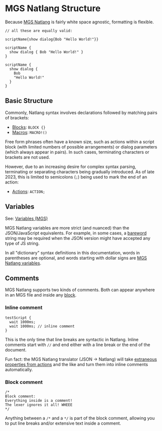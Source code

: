 # MGS Natlang Structure

Because [MGS Natlang](../mgs/mgs_natlang) is fairly white space agnostic, formatting is flexible.

```mgs
// all these are equally valid:

scriptName{show dialog{Bob "Hello World!"}}

scriptName {
  show dialog { Bob "Hello World!" }
}

scriptName {
  show dialog {
    Bob
    "Hello World!"
  }
}
```

## Basic Structure

Commonly, Natlang syntax involves declarations followed by matching pairs of brackets:

- [Blocks](../mgs/block): `BLOCK {}`
- [Macros](../mgs/advanced_syntax#macros): `MACRO!()`

Free form phrases often have a known size, such as actions within a script block (with limited numbers of possible arrangements) or dialog parameters (which always appear in pairs). In such cases, terminating characters or brackets are not used.

However, due to an increasing desire for complex syntax parsing, terminating or separating characters being gradually introduced. As of late 2023, this is limited to semicolons (`;`) being used to mark the end of an action:

- [Actions](../actions.md): `ACTION;`

## Variables

See: [Variables (MGS)](../mgs/variables_mgs)

MGS Natlang variables are more strict (and nuanced) than the JSON/JavaScript equivalents. For example, in some cases, a [bareword](../mgs/variables_mgs#bareword) string may be required when the JSON version might have accepted any type of JS string.

In all "dictionary" syntax definitions in this documentation, words in parentheses are optional, and words starting with dollar signs are [MGS Natlang variables](../mgs/variables_mgs).

## Comments

MGS Natlang supports two kinds of comments. Both can appear anywhere in an MGS file and inside any [block](../mgs/block).

### Inline comment

```mgs
testScript {
  wait 1000ms;
  wait 1000ms; // inline comment
}
```

This is the only time that line breaks are syntactic in Natlang. Inline comments start with `//` and end either with a line break or the end of the document.

Fun fact: the MGS Natlang translator (JSON -> Natlang) will take [extraneous properties from actions](../comments.md) and the like and turn them into inline comments automatically.

### Block comment

```mgs
/*
Block comment:
Everything inside is a comment!
The lexer ignores it all! WHEEE
*/
```

Anything between a `/*` and a `*/` is part of the block comment, allowing you to put line breaks and/or extensive text inside a comment.
